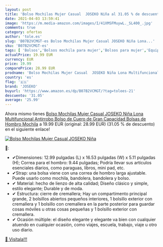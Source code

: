 ```yaml
---
layout: post
title: 'Bolso Mochilas Mujer Casual  JOSEKO Niña al 31.05 % de descuento'
date: 2021-04-03 13:59:41
image: 'https://m.media-amazon.com/images/I/41XMSFMuywL._SL400_.jpg'
comments: true
category: ofertas
author: 'tole.es'
slug: 'B07B2VCMGT-es Bolso Mochilas Mujer Casual JOSEKO Niña Lona...'
sku: 'B07B2VCMGT-es'
tags: [ 'Bolsos','Bolsos mochila para mujer','Bolsos para mujer','Equipaje','Mochilas','Mochilas tipo casual','Shoppers y bolsos de hombro para mujer','Zapatos y complementos','joseko','mochila', ]
actualPrice: 19.99 EUR
currency: EUR
price: 19.99
comparePrice: 28.99 EUR
prodname: 'Bolso Mochilas Mujer Casual  JOSEKO Niña Lona Multifuncional Antirrobo Bolso de Cuero de Gran Capacidad Bolsas de Hombro Mochila'
country: 'es'
flag: '🇪🇸'
brand: 'JOSEKO'
buyurl: 'https://www.amazon.es/dp/B07B2VCMGT/?tag=tolees-21'
descuento: '31.05'
average: '25.99'
---
```


Ahora mismo tienes [Bolso Mochilas Mujer Casual  JOSEKO Niña Lona Multifuncional Antirrobo Bolso de Cuero de Gran Capacidad Bolsas de Hombro Mochila](https://www.amazon.es/dp/B07B2VCMGT/?tag=tolees-21) a 19.99 EUR (original: 28.99 EUR) (31.05 %  de descuento) en el siguiente enlace!

[![Bolso Mochilas Mujer Casual  JOSEKO Niña](https://m.media-amazon.com/images/I/41XMSFMuywL._SL400_.jpg)](https://www.amazon.es/dp/B07B2VCMGT/?tag=tolees-21)

🔎:

- ✔Dimensiones: 12.99 pulgadas (L) x 16.53 pulgadas (W) x 5.11 pulgadas (H); Correa para el hombro: 9.44 pulgadas; Podría llevar sus artículos esenciales diarios, como paraguas, libros, mini pad, etc.
- ✔Strap: una bolsa viene con una correa de hombro larga ajustable. Puede usarlo como mochila, bandolera, bandolera y bolso.
- ✔ Material: hecho de lienzo de alta calidad; Diseño clásico y simple, estilo elegante; Durable y de moda.
- ✔ Estructura: cierre de cremallera; Hay un compartimento principal grande, 2 bolsillos abiertos pequeños interiores, 1 bolsillo exterior con cremallera y 1 bolsillo con cremallera en la parte posterior para guardar cosas móviles u otras cosas pequeñas y 1 bolsillo exterior con cremallera.
- ✔ Ocasión múltiple: el diseño elegante y elegante va bien con cualquier atuendo en cualquier ocasión, como viajes, escuela, trabajo, viaje u otro uso diario.

[🛒 Visítala!!!](https://www.amazon.es/dp/B07B2VCMGT/?tag=tolees-21)
